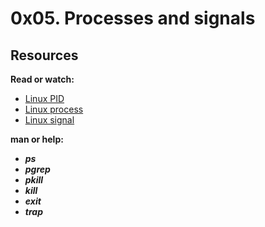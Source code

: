 # 0x05. Processes and signals

## Resources

**Read or watch:**

* [Linux PID](https://www.linfo.org/pid.html)
* [Linux process](https://www.thegeekstuff.com/2013/03/linux-processes-environment/)
* [Linux signal](https://www.thegeekstuff.com/2013/03/linux-signals-fundamentals/)

**man or help:**

* **_ps_**
* **_pgrep_**
* **_pkill_**
* **_kill_**
* **_exit_**
* **_trap_**
